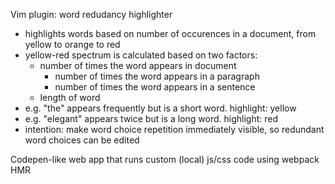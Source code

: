 Vim plugin: word redudancy highlighter
- highlights words based on number of occurences in a document, from yellow to orange to red
- yellow-red spectrum is calculated based on two factors:
  - number of times the word appears in document
	- number of times the word appears in a paragraph
	- number of times the word appears in a sentence
  - length of word
- e.g. "the" appears frequently but is a short word. highlight: yellow
- e.g. "elegant" appears twice but is a long word. highlight: red
- intention: make word choice repetition immediately visible, so redundant word choices can be edited

Codepen-like web app that runs custom (local) js/css code using webpack HMR
